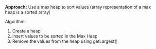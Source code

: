 **Approach:** Use a max heap to sort values (array representation of a max heap is a sorted array)

Algorithm:
1. Create a heap
2. Insert values to be sorted in the Max Heap
3. Remove the values from the heap using getLargest()

